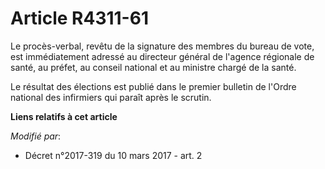 # Article R4311-61

Le procès-verbal, revêtu de la signature des membres du bureau de vote, est immédiatement adressé au directeur général de
l'agence régionale de santé, au préfet, au conseil national et au ministre chargé de la santé. 

Le résultat des élections est publié dans le premier bulletin de l'Ordre national des infirmiers qui paraît après le scrutin.

**Liens relatifs à cet article**

_Modifié par_:

  - Décret n°2017-319 du 10 mars 2017 - art. 2
